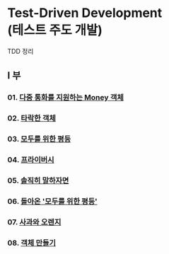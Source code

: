 Test-Driven Development<br>
(테스트 주도 개발)
=======================

TDD 정리<br>

## I 부

### 01. [다중 통화를 지원하는 Money 객체](https://github.com/KangJiJi/Study/tree/master/Book/TestDrivenDevelopment/chapter01)

### 02. [타락한 객체](https://github.com/KangJiJi/Study/tree/master/Book/TestDrivenDevelopment/chapter02)

### 03. [모두를 위한 평등](https://github.com/KangJiJi/Study/tree/master/Book/TestDrivenDevelopment/chapter03)

### 04. [프라이버시](https://github.com/KangJiJi/Study/tree/master/Book/TestDrivenDevelopment/chapter04)

### 05. [솔직히 말하자면](https://github.com/KangJiJi/Study/tree/master/Book/TestDrivenDevelopment/chapter05)

### 06. [돌아온 '모두를 위한 평등'](https://github.com/KangJiJi/Study/tree/master/Book/TestDrivenDevelopment/chapter06)

### 07. [사과와 오렌지](https://github.com/KangJiJi/Study/tree/master/Book/TestDrivenDevelopment/chapter07)

### 08. [객체 만들기](https://github.com/KangJiJi/Study/tree/master/Book/TestDrivenDevelopment/chapter08)
